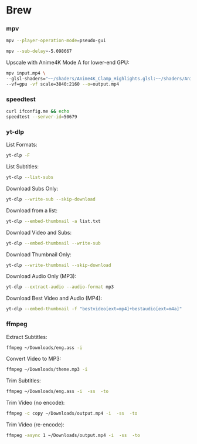 # Brew

### mpv
```bash
mpv --player-operation-mode=pseudo-gui
```
```bash
mpv --sub-delay=-5.098667 
```
Upscale with Anime4K Mode A for lower-end GPU:
```bash
mpv input.mp4 \
--glsl-shaders="~~/shaders/Anime4K_Clamp_Highlights.glsl:~~/shaders/Anime4K_Restore_CNN_M.glsl:~~/shaders/Anime4K_Upscale_CNN_x2_M.glsl:~~/shaders/Anime4K_AutoDownscalePre_x2.glsl:~~/shaders/Anime4K_AutoDownscalePre_x4.glsl:~~/shaders/Anime4K_Upscale_CNN_x2_S.glsl" \
--vf=gpu -vf scale=3840:2160 --o=output.mp4
```

### speedtest
```bash
curl ifconfig.me && echo
speedtest --server-id=50679
```

### yt-dlp
List Formats:
```bash
yt-dlp -F 
```
List Subtitles:
```bash
yt-dlp --list-subs 
```
Download Subs Only:
```bash
yt-dlp --write-sub --skip-download 
```
Download from a list:
```bash
yt-dlp --embed-thumbnail -a list.txt
```
Download Video and Subs:
```bash
yt-dlp --embed-thumbnail --write-sub 
```
Download Thumbnail Only:
```bash
yt-dlp --write-thumbnail --skip-download 
```
Download Audio Only (MP3):
```bash
yt-dlp --extract-audio --audio-format mp3 
```
Download Best Video and Audio (MP4):
```bash
yt-dlp --embed-thumbnail -f "bestvideo[ext=mp4]+bestaudio[ext=m4a]" 
```

### ffmpeg
Extract Subtitles:
```bash
ffmpeg ~/Downloads/eng.ass -i 
```
Convert Video to MP3:
```bash
ffmpeg ~/Downloads/theme.mp3 -i 
```
Trim Subtitles:
```bash
ffmpeg ~/Downloads/eng.ass -i  -ss  -to 
```
Trim Video (no encode):
```bash
ffmpeg -c copy ~/Downloads/output.mp4 -i  -ss  -to 
```
Trim Video (re-encode):
```bash
ffmpeg -async 1 ~/Downloads/output.mp4 -i  -ss  -to 
```
